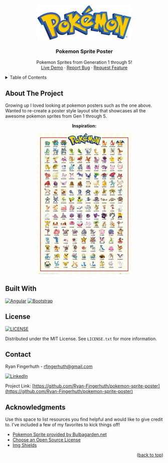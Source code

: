 <a name="readme-top"></a>
<!-- PROJECT LOGO -->
<br />
<div align="center">
  <a href="https://github.com/Ryan-Fingerhuth/pokemon-sprite-poster">
    <img src="src/assets/pokemon-logo.png" alt="Logo" width="300">
  </a>

  <h3 align="center">Pokemon Sprite Poster</h3>

  <p align="center">
    Pokemon Sprites from Generation 1 through 5!
    <br />
    <a href="https://pokemon-poster.com/">Live Demo</a>
    ·
    <a href="https://github.com/Ryan-Fingerhuth/pokemon-sprite-poster/issues">Report Bug</a>
    ·
    <a href="https://github.com/Ryan-Fingerhuth/pokemon-sprite-poster/issues">Request Feature</a>
  </p>
</div>

<!-- TABLE OF CONTENTS -->
<details>
  <summary>Table of Contents</summary>
  <ol>
    <li>
      <a href="#about-the-project">About The Project</a>
      <ul>
        <li><a href="#built-with">Built With</a></li>
      </ul>
    </li>
    <li><a href="#license">License</a></li>
    <li><a href="#contact">Contact</a></li>
    <li><a href="#acknowledgments">Acknowledgments</a></li>
  </ol>
</details>

<!-- ABOUT THE PROJECT -->
## About The Project

Growing up I loved looking at pokemon posters such as the one above.
Wanted to re-create a poster style layout site that showcases all the awesome pokemon sprites from Gen 1 through 5.

<p align="center"><b>Inspiration:</b></p>

<p align="center">
  <img src="src/assets/poster-inspo.jpg" width="300">
</p>


## Built With

[![Angular][Angular.io]][Angular-url]
[![Bootstrap][Bootstrap.com]][Bootstrap-url]


<!-- LICENSE -->
## License

[![LICENSE][license-shield]][license-url]

Distributed under the MIT License. See `LICENSE.txt` for more information.


<!-- CONTACT -->
## Contact

Ryan Fingerhuth - rfingerhuth@gmail.com

[![LinkedIn][linkedin-shield]][linkedin-url]

Project Link: [https://github.com/Ryan-Fingerhuth/pokemon-sprite-poster](https://github.com/Ryan-Fingerhuth/pokemon-sprite-poster)


<!-- ACKNOWLEDGMENTS -->
## Acknowledgments

Use this space to list resources you find helpful and would like to give credit to. I've included a few of my favorites to kick things off!

* [Pokemon Sprite provided by Bulbagarden.net](https://archives.bulbagarden.net/)
* [Choose an Open Source License](https://choosealicense.com)
* [Img Shields](https://shields.io)

<p align="right">(<a href="#readme-top">back to top</a>)</p>

<!-- MARKDOWN LINKS & IMAGES -->
[license-shield]: https://img.shields.io/github/license/othneildrew/Best-README-Template.svg?style=for-the-badge
[license-url]: LICENSE.txt
[linkedin-shield]: https://img.shields.io/badge/-LinkedIn-black.svg?style=for-the-badge&logo=linkedin&colorB=555
[linkedin-url]: https://www.linkedin.com/in/ryan-fingerhuth/
[Angular.io]: https://img.shields.io/badge/Angular-DD0031?style=for-the-badge&logo=angular&logoColor=white
[Angular-url]: https://angular.io/
[Bootstrap.com]: https://img.shields.io/badge/Bootstrap-563D7C?style=for-the-badge&logo=bootstrap&logoColor=white
[Bootstrap-url]: https://getbootstrap.com